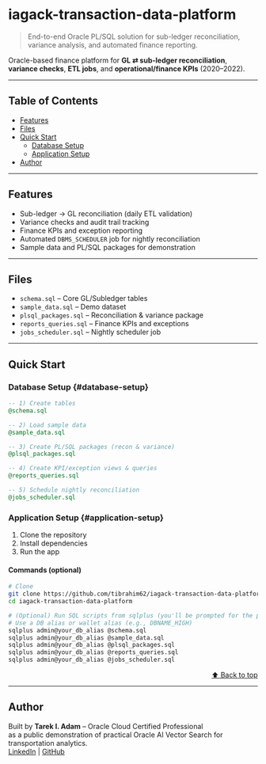 # iagack-transaction-data-platform

> End-to-end Oracle PL/SQL solution for sub-ledger reconciliation, variance analysis, and automated finance reporting.

Oracle-based finance platform for **GL ⇄ sub-ledger reconciliation**, **variance checks**, **ETL jobs**, and **operational/finance KPIs** (2020–2022).

---

## Table of Contents
- [Features](#features)
- [Files](#files)
- [Quick Start](#quick-start)
  - [Database Setup](#database-setup)
  - [Application Setup](#application-setup)
- [Author](#author)

---

## Features
- Sub-ledger → GL reconciliation (daily ETL validation)
- Variance checks and audit trail tracking
- Finance KPIs and exception reporting
- Automated `DBMS_SCHEDULER` job for nightly reconciliation
- Sample data and PL/SQL packages for demonstration

---

## Files
- `schema.sql` – Core GL/Subledger tables  
- `sample_data.sql` – Demo dataset  
- `plsql_packages.sql` – Reconciliation & variance package  
- `reports_queries.sql` – Finance KPIs and exceptions  
- `jobs_scheduler.sql` – Nightly scheduler job  

---

## Quick Start

### Database Setup {#database-setup}

```sql
-- 1) Create tables
@schema.sql

-- 2) Load sample data
@sample_data.sql

-- 3) Create PL/SQL packages (recon & variance)
@plsql_packages.sql

-- 4) Create KPI/exception views & queries
@reports_queries.sql

-- 5) Schedule nightly reconciliation
@jobs_scheduler.sql
```

### Application Setup {#application-setup}

1. Clone the repository  
2. Install dependencies  
3. Run the app  

#### Commands (optional)

```bash
# Clone
git clone https://github.com/tibrahim62/iagack-transaction-data-platform.git
cd iagack-transaction-data-platform

# (Optional) Run SQL scripts from sqlplus (you'll be prompted for the password)
# Use a DB alias or wallet alias (e.g., DBNAME_HIGH)
sqlplus admin@your_db_alias @schema.sql
sqlplus admin@your_db_alias @sample_data.sql
sqlplus admin@your_db_alias @plsql_packages.sql
sqlplus admin@your_db_alias @reports_queries.sql
sqlplus admin@your_db_alias @jobs_scheduler.sql

```
<p align="right"><a href="#table-of-contents">⬆️ Back to top</a></p>

---

## Author

Built by **Tarek I. Adam** – Oracle Cloud Certified Professional  
as a public demonstration of practical Oracle AI Vector Search for transportation analytics.  
[LinkedIn](https://www.linkedin.com/in/tarek-i-adam) | [GitHub](https://github.com/tibrahim62)
